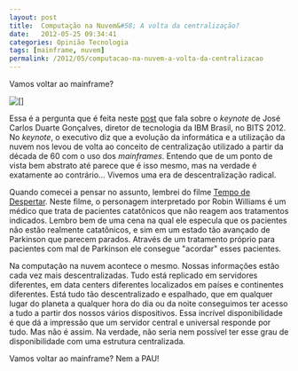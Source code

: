 ```yaml
---
layout: post
title:  Computação na Nuvem&#58; A volta da centralização?
date:   2012-05-25 09:34:41
categories: Opinião Tecnologia
tags: [mainframe, nuvem]
permalink: /2012/05/computacao-na-nuvem-a-volta-da-centralizacao
---
```


Vamos voltar ao mainframe?

[![[]](http://borba.blog.br/wordpress/wp-content/uploads/2012/05/ibm-mainframe-cloud-computing.jpg "IBM Mainframe")](http://borba.blog.br/wordpress/wp-content/uploads/2012/05/ibm-mainframe-cloud-computing.jpg "")

Essa é a pergunta que é feita neste [post](http://www.baguete.com.br/noticias/15/05/2012/ibm-vamos-voltar-ao-mainframe "Vamos voltar ao mainframe?") que fala sobre o *keynote* de José Carlos Duarte Gonçalves, diretor de tecnologia da IBM Brasil, no BITS 2012. No *keynote*, o executivo diz que a evolução da informática e a utilização da nuvem nos levou de volta ao conceito de centralização utilizado a partir da década de 60 com o uso dos *mainframes*. Entendo que de um ponto de vista bem abstrato até parece que é isso mesmo, mas na verdade é exatamente ao contrário... Vivemos uma era de descentralização radical.

Quando comecei a pensar no assunto, lembrei do filme [Tempo de Despertar](http://www.imdb.com/title/tt0099077/ "Filme: Tempo de Despertar"). Neste filme, o personagem interpretado por Robin Williams é um médico que trata de pacientes catatônicos que não reagem aos tratamentos indicados. Lembro bem de uma cena na qual ele especula que os pacientes não estão realmente catatônicos, e sim em um estado tão avançado de Parkinson que parecem parados. Através de um tratamento próprio para pacientes com mal de Parkinson ele consegue "acordar" esses pacientes.

Na computação na nuvem acontece o mesmo. Nossas informações estão cada vez mais descentralizadas. Tudo está replicado em servidores diferentes, em data centers diferentes localizados em países e continentes diferentes. Está tudo tão descentralizado e espalhado, que em qualquer lugar do planeta a qualquer hora do dia ou da noite conseguimos ter acesso a tudo a partir dos nossos vários dispositivos. Essa incrível disponibilidade é que dá a impressão que um servidor central e universal responde por tudo. Mas não é assim. Na verdade, não seria nem possível ter esse grau de disponibilidade com uma estrutura centralizada.

Vamos voltar ao mainframe? Nem a PAU!
